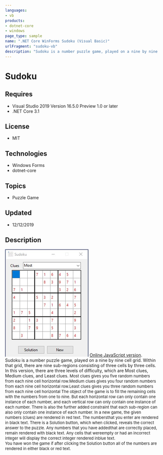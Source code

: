 ```yaml
---
languages:
- vb
products:
- dotnet-core
- windows
page_type: sample
name: ".NET Core WinForms Sudoku (Visual Basic)"
urlFragment: "sudoku-vb"
description: "Sudoku is a number puzzle game, played on a nine by nine cell grid"
---
```

# Sudoku

## Requires

- Visual Studio 2019 Version 16.5.0 Preview 1.0 or later
- .NET Core 3.1

## License
- MIT

## Technologies
  - Windows Forms
  - dotnet-core

## Topics
- Puzzle Game

## Updated
- 12/12/2019

## Description

![Sudoku image](Sudoku-VB.jpg)
[Online JavaScript version](http://www.scproject.biz/sudoku.php).
Sudoku is a number puzzle game, played on a nine by nine cell grid. Within that grid, there are nine sub-regions consisting of three cells by three cells. In this version, there are three levels of difficulty, which are Most clues, Medium clues, and Least clues.
<span style="font-size:small">Most clues gives you five random numbers from each nine cell horizontal row.Medium clues gives you four random numbers from each nine cell horizontal row.Least clues gives you three random numbers from each nine cell horizontal
The object of the game is to fill the remaining cells with the numbers from one to nine. But each horizontal row can only contain one instance of each number, and each vertical row can only contain one instance of each number.
 There is also the further added constraint that each sub-region can also only contain one instance of each number.
<span style="font-size:small">In a new game, the given numbers (clues) are rendered in red text. The numbersthat you enter are rendered in black text. There is a Solution button, which when&nbsp;clicked, reveals the correct answer to the puzzle. Any numbers
 that you have addedthat are correctly placed, remain rendered with black text. Any cells that wereempty or had an incorrect integer will display the correct integer rendered inblue text.</span><br>
<span style="font-size:small">You have won the game if after clicking the Solution button all of the numbers&nbsp;are rendered in either black or red text.</span></p>
